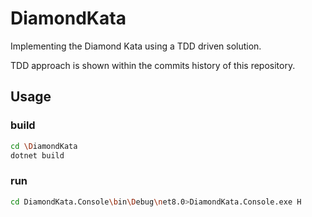 # DiamondKata

Implementing the Diamond Kata using a TDD driven solution.

TDD approach is shown within the commits history of this repository.

## Usage

### build

```sh
cd \DiamondKata
dotnet build
```

### run

```sh
cd DiamondKata.Console\bin\Debug\net8.0>DiamondKata.Console.exe H
```
